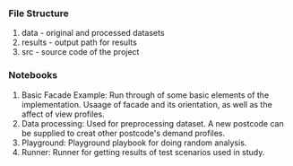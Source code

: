 ### File Structure
1. data - original and processed datasets
2. results - output path for results
3. src - source code of the project


### Notebooks
1. Basic Facade Example: Run through of some basic elements of the implementation. Usaage of facade and its orientation, as well as the affect of view profiles.
2. Data processing: Used for preprocessing dataset. A new postcode can be supplied to creat other postcode's demand profiles.
3. Playground: Playground playbook for doing random analysis.
4. Runner: Runner for getting results of test scenarios used in study.